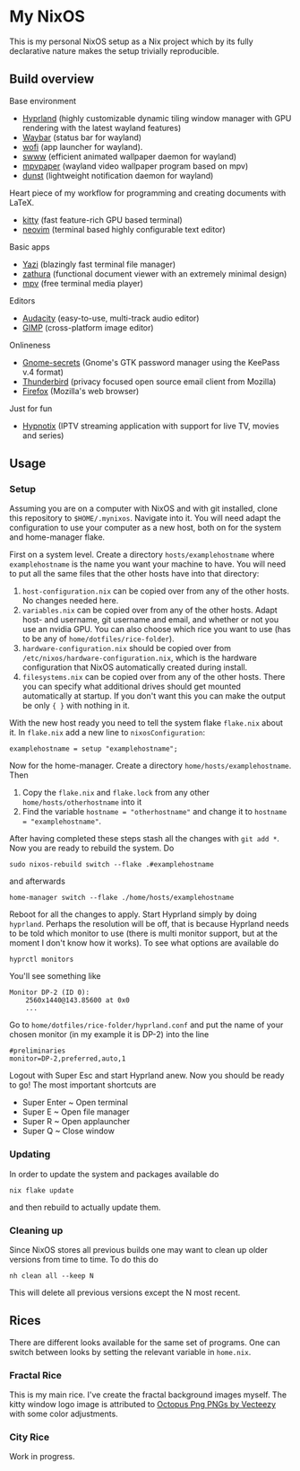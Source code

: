 # My NixOS
This is my personal NixOS setup as a Nix project which by its fully declarative nature makes the setup trivially reproducible.

## Build overview
Base environment 
 * [Hyprland](https://github.com/hyprwm/Hyprland) (highly customizable dynamic tiling window manager with GPU rendering with the latest wayland features) 
 * [Waybar](https://github.com/Alexays/Waybar) (status bar for wayland)
 * [wofi](https://github.com/SimplyCEO/wofi) (app launcher for wayland).
 * [swww](https://github.com/LGFae/swww) (efficient animated wallpaper daemon for wayland)
 * [mpvpaper](https://github.com/GhostNaN/mpvpaper) (wayland video wallpaper program based on mpv)
 * [dunst](https://github.com/dunst-project/dunst) (lightweight notification daemon for wayland)

Heart piece of my workflow for programming and creating documents with LaTeX.
 * [kitty](https://sw.kovidgoyal.net/kitty/) (fast feature-rich GPU based terminal) 
 * [neovim](https://github.com/neovim/neovim) (terminal based highly configurable text editor)

Basic apps
 * [Yazi](https://github.com/sxyazi/yazi) (blazingly fast terminal file manager)
 * [zathura](https://github.com/pwmt/zathura) (functional document viewer with an extremely minimal design) 
 * [mpv](https://github.com/mpv-player/mpv) (free terminal media player)

Editors
 * [Audacity](https://github.com/audacity/audacity) (easy-to-use, multi-track audio editor)
 * [GIMP](https://www.gimp.org/) (cross-platform image editor)

Onlineness
 * [Gnome-secrets](https://gitlab.gnome.org/World/secrets) (Gnome's GTK password manager using the KeePass v.4 format)
 * [Thunderbird](https://www.thunderbird.net/en-US/) (privacy focused open source email client from Mozilla)
 * [Firefox](https://github.com/mozilla-firefox/firefox) (Mozilla's web browser)

Just for fun
 * [Hypnotix](https://github.com/linuxmint/hypnotix) (IPTV streaming application with support for live TV, movies and series)


## Usage

### Setup
Assuming you are on a computer with NixOS and with git installed, clone this repository to `$HOME/.mynixos`. Navigate into it. You will need adapt the configuration to use your computer as a new host, both on for the system and home-manager flake. 

First on a system level. Create a directory `hosts/examplehostname` where `examplehostname` is the name you want your machine to have. You will need to put all the same files that the other hosts have into that directory:
 1. `host-configuration.nix` can be copied over from any of the other hosts. No changes needed here.
 2. `variables.nix` can be copied over from any of the other hosts. Adapt host- and username, git username and email, and whether or not you use an nvidia GPU. You can also choose which rice you want to use (has to be any of `home/dotfiles/rice-folder`).
 3. `hardware-configuration.nix` should be copied over from `/etc/nixos/hardware-configuration.nix`, which is the hardware configuration that NixOS automatically created during install. 
 4. `filesystems.nix` can be copied over from any of the other hosts. There you can specify what additional drives should get mounted automatically at startup. If you don't want this you can make the output be only `{ }` with nothing in it.

With the new host ready you need to tell the system flake `flake.nix` about it. In `flake.nix` add a new line to `nixosConfiguration`:
```
examplehostname = setup "examplehostname";
```

Now for the home-manager. Create a directory `home/hosts/examplehostname`. Then
 1. Copy the `flake.nix` and `flake.lock` from any other `home/hosts/otherhostname` into it 
 2. Find the variable `hostname = "otherhostname"` and change it to `hostname = "examplehostname"`.

After having completed these steps stash all the changes with `git add *`. Now you are ready to rebuild the system. Do
```
sudo nixos-rebuild switch --flake .#examplehostname
```
and afterwards
```
home-manager switch --flake ./home/hosts/examplehostname
```
Reboot for all the changes to apply. Start Hyprland simply by doing `hyprland`. Perhaps the resolution will be off, that is because Hyprland needs to be told which monitor to use (there is multi monitor support, but at the moment I don't know how it works). To see what options are available do
```
hyprctl monitors
```
You'll see something like
```
Monitor DP-2 (ID 0):
	2560x1440@143.85600 at 0x0
    ...
```
Go to `home/dotfiles/rice-folder/hyprland.conf` and put the name of your chosen monitor (in my example it is DP-2) into the line
```
#preliminaries
monitor=DP-2,preferred,auto,1
```
Logout with Super Esc and start Hyprland anew. Now you should be ready to go! The most important shortcuts are
 * Super Enter ~ Open terminal
 * Super E ~ Open file manager
 * Super R ~ Open applauncher
 * Super Q ~ Close window

### Updating
In order to update the system and packages available do
```
nix flake update
```
and then rebuild to actually update them.

### Cleaning up
Since NixOS stores all previous builds one may want to clean up older versions from time to time. To do this do
```
nh clean all --keep N
```
This will delete all previous versions except the N most recent.

## Rices

There are different looks available for the same set of programs. One can switch between looks by setting the relevant variable in `home.nix`.

### Fractal Rice
This is my main rice. I've create the fractal background images myself. The kitty window logo image is attributed to [Octopus Png PNGs by Vecteezy](https://www.vecteezy.com/free-png/octopus-png) with some color adjustments.

### City Rice
Work in progress.

